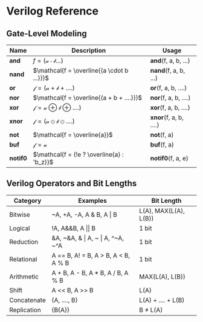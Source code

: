 # Verilog Reference

## Gate-Level Modeling
| Name | Description | Usage |
|------|-------------|-------|
| **and** | $f = \mathcal{(a \cdot b ...)}$ | **and**(f, a, b, ...) |
| **nand** | $\mathcal{f = \overline{(a \cdot b ...)}}$ | **nand**(f, a, b, ...) |
| **or** | $\mathcal{f = (a + b + ....)}$ | **or**(f, a, b, ....) |
| **nor** | $\mathcal{f = \overline{(a + b + ....)}}$ | **nor**(f, a, b, ....) |
| **xor** | $\mathcal{f = a \oplus b \oplus ....)}$ | **xor**(f, a, b, ....) |
| **xnor** | $\mathcal{f = (a \odot b \odot ....)}$ | **xnor**(f, a, b, ....) |
| **not** | $\mathcal{f = \overline{a}}$ | **not**(f, a) |
| **buf** | $\mathcal{f = a}$ | **buf**(f, a) |
| **notif0** | $\mathcal{f = (!e ? \overline{a} : 'b_z)}$ | **notif0**(f, a, e) |

## Verilog Operators and Bit Lengths
| Category | Examples | Bit Length |
|----------|----------|------------|
| Bitwise | ~A, +A, -A, A & B, A $\vert$ B | L(A), MAX(L(A), L(B)) |
| Logical | !A, A&&B, A $\vert\vert$ B | 1 bit |
| Reduction | &A, ~&A, & $\vert$ A, ~ $\vert$ A, ^~A, ~^A | 1 bit |
| Relational | A == B, A! = B, A > B, A < B, A % B | 1 bit |
| Arithmetic | A + B, A - B, A * B, A / B, A % B | MAX(L(A), L(B)) |
| Shift | A << B, A >> B | L(A) |
| Concatenate | {A, ...., B} | L(A) + .... + L(B) |
| Replication | {B{A}} | B $\neq$ L(A) |
